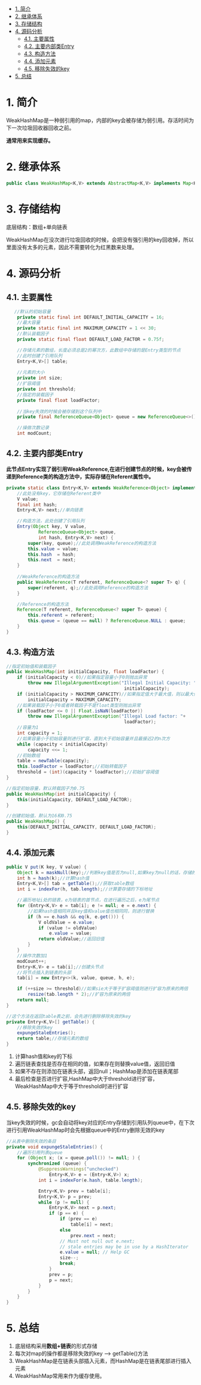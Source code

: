 <!-- TOC -->

- [1. 简介](#1-简介)
- [2. 继承体系](#2-继承体系)
- [3. 存储结构](#3-存储结构)
- [4. 源码分析](#4-源码分析)
    - [4.1. 主要属性](#41-主要属性)
    - [4.2. 主要内部类Entry](#42-主要内部类entry)
    - [4.3. 构造方法](#43-构造方法)
    - [4.4. 添加元素](#44-添加元素)
    - [4.5. 移除失效的key](#45-移除失效的key)
- [5. 总结](#5-总结)

<!-- /TOC -->
# 1. 简介
WeakHashMap是一种弱引用的map，内部的key会被存储为弱引用。存活时间为下一次垃圾回收器回收之前。

**通常用来实现缓存。**

# 2. 继承体系
```java
public class WeakHashMap<K,V> extends AbstractMap<K,V> implements Map<K,V> 
```

# 3. 存储结构
底层结构：数组+单向链表

WeakHashMap在没次进行垃圾回收的时候，会把没有强引用的key回收掉，所以里面没有太多的元素，因此不需要转化为红黑数来处理。 

# 4. 源码分析
## 4.1. 主要属性
```java
   //默认的初始容量
    private static final int DEFAULT_INITIAL_CAPACITY = 16;
    //最大容量
    private static final int MAXIMUM_CAPACITY = 1 << 30;
    //默认装载因子
    private static final float DEFAULT_LOAD_FACTOR = 0.75f;

    //存储元素的数组，长度必须总是2的幂次方，此数组中存储的是Entry类型的节点
    //此时创建了引用队列
    Entry<K,V>[] table;
    
    //元素的大小
    private int size;
    //扩容阈值
    private int threshold;
    //指定的装载因子
    private final float loadFactor;
    
    //当key失效的时候会被存储到这个队列中
    private final ReferenceQueue<Object> queue = new ReferenceQueue<>();

    //操做次数记录
    int modCount;
```

## 4.2. 主要内部类Entry

**此节点Entry实现了弱引用WeakReference,在进行创建节点的时候，key会被传递到Reference类的构造方法中，实际存储在Referent属性中。**

```java
private static class Entry<K,V> extends WeakReference<Object> implements Map.Entry<K,V> {
    //此处没有key，它存储在Referent类中
    V value;
    final int hash;
    Entry<K,V> next;//单向链表

    //构造方法，此处创建了引用队列
    Entry(Object key, V value,
            ReferenceQueue<Object> queue,
            int hash, Entry<K,V> next) {
        super(key, queue);//此处调用WeakReference的构造方法
        this.value = value;
        this.hash  = hash;
        this.next  = next;
    }
    
    //WeakReference的构造方法
    public WeakReference(T referent, ReferenceQueue<? super T> q) {
        super(referent, q);//此处调用Reference的构造方法
    }

    //Reference的构造方法
    Reference(T referent, ReferenceQueue<? super T> queue) {
        this.referent = referent;
        this.queue = (queue == null) ? ReferenceQueue.NULL : queue;
    }
}
```

## 4.3. 构造方法
```java
//指定初始值和装载因子
public WeakHashMap(int initialCapacity, float loadFactor) {
    if (initialCapacity < 0)//如果指定容量小于0则抛出异常
        throw new IllegalArgumentException("Illegal Initial Capacity: "+
                                            initialCapacity);
    if (initialCapacity > MAXIMUM_CAPACITY)//如果指定值大于最大值，则以最大值进行初始化
        initialCapacity = MAXIMUM_CAPACITY;
    //如果装载因子小于0或者转载因子不是float类型则抛出异常
    if (loadFactor <= 0 || Float.isNaN(loadFactor))
        throw new IllegalArgumentException("Illegal Load factor: "+
                                            loadFactor);
    //容量为1
    int capacity = 1;
    //如果容量小于初始容量则进行扩容，直到大于初始容量并且最接近2的n次方
    while (capacity < initialCapacity)
        capacity <<= 1;
    //初始数组
    table = newTable(capacity);
    this.loadFactor = loadFactor;//初始转载因子
    threshold = (int)(capacity * loadFactor);//初始扩容阈值
}

//指定初始容量，默认转载因子为0.75
public WeakHashMap(int initialCapacity) {
    this(initialCapacity, DEFAULT_LOAD_FACTOR);
}

//创建初始值，默认为16和0.75
public WeakHashMap() {
    this(DEFAULT_INITIAL_CAPACITY, DEFAULT_LOAD_FACTOR);
}

```

## 4.4. 添加元素
```java
public V put(K key, V value) {
    Object k = maskNull(key);//判断key值是否为null,如果key为null的话，存储的是空对象
    int h = hash(k);//计算hash值
    Entry<K,V>[] tab = getTable();//获取table数组
    int i = indexFor(h, tab.length);//计算要存储的下标地址

    //遍历地址i处的链表，e为链表的首节点，在进行遍历之后，e为尾节点
    for (Entry<K,V> e = tab[i]; e != null; e = e.next) {
        //如果hash值相同并且key值和value值也相同同，则进行替换
        if (h == e.hash && eq(k, e.get())) {
            V oldValue = e.value;
            if (value != oldValue)
                e.value = value;
            return oldValue;//返回旧值
        }
    }
    //操作次数加1
    modCount++;
    Entry<K,V> e = tab[i];//创建头节点    
    //将节点插入到链表的头部
    tab[i] = new Entry<>(k, value, queue, h, e);

    if (++size >= threshold)//如果sie大于等于扩容阈值则进行扩容为原来的两倍
        resize(tab.length * 2);//扩容为原来的两倍
    return null;
}

//这个方法在返回table表之前，会先进行删除移除失效的key
private Entry<K,V>[] getTable() {
    //移除失效的key
    expungeStaleEntries();
    return table;//存储元素的数组
}

```
1. 计算hash值和key的下标
2. 遍历链表查找是否存在相同的值，如果存在则替换value值，返回旧值
3. 如果不存在则添加在链表头部，返回null；HashMap是添加在链表尾部
4. 最后检查是否进行扩容,HashMap中大于threshold进行扩容，WeakHashMap中大于等于threshold时进行扩容

 
## 4.5. 移除失效的key

当key失效的时候，gc会自动将key对应的Entry存储到引用队列queue中，在下次进行引用WeakHashMap时会先根据queue中的Entry删除无效的key

```java
//从表中删除失效的条目
private void expungeStaleEntries() {
    //遍历引用列表queue
    for (Object x; (x = queue.poll()) != null; ) {
        synchronized (queue) {
            @SuppressWarnings("unchecked")
                Entry<K,V> e = (Entry<K,V>) x;
            int i = indexFor(e.hash, table.length);

            Entry<K,V> prev = table[i];
            Entry<K,V> p = prev;
            while (p != null) {
                Entry<K,V> next = p.next;
                if (p == e) {
                    if (prev == e)
                        table[i] = next;
                    else
                        prev.next = next;
                    // Must not null out e.next;
                    // stale entries may be in use by a HashIterator
                    e.value = null; // Help GC
                    size--;
                    break;
                }
                prev = p;
                p = next;
            }
        }
    }
}

```

# 5. 总结
1. 底层结构采用**数组+链表**的形式存储
2. 每次对map的操作都是移除失效的key ——> getTable()方法
3. WeakHashMap是在链表头部插入元素，而HashMap是在链表尾部进行插入元素
4. WeakHashMap常用来作为缓存使用。

 
